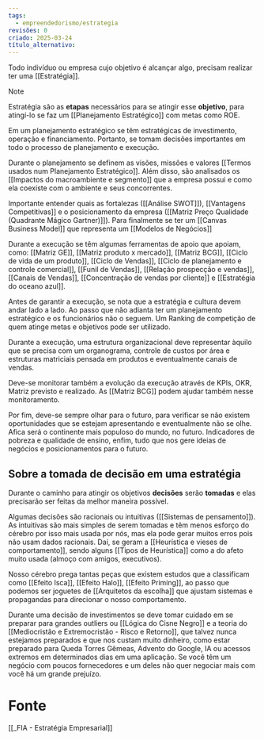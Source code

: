 ```yaml
---
tags:
  - empreendedorismo/estrategia
revisões: 0
criado: 2025-03-24
título_alternativo:
---
```

Todo indivíduo ou empresa cujo objetivo é alcançar algo, precisam realizar ter uma [[Estratégia]]. 

> [!NOTE]
> Estratégia são as **etapas** necessários para se atingir esse **objetivo**, para atingí-lo se faz um [[Planejamento Estratégico]] com metas como ROE. 

Em um planejamento estratégico se têm estratégicas de investimento, operação e financiamento. Portanto, se tomam decisões importantes em todo o processo de planejamento e execução. 

Durante o planejamento se definem as visões, missões e valores [[Termos usados num Planejamento Estratégico]]. Além disso, são analisados os [[Impactos do macroambiente e segmento]] que a empresa possui e como ela coexiste com o ambiente e seus concorrentes. 

Importante entender quais as fortalezas ([[Análise SWOT]]), [[Vantagens Competitivas]] e o posicionamento da empresa ([[Matriz Preço Qualidade (Quadrante Mágico Gartner)]]). Para finalmente se ter um [[Canvas Business Model]] que representa um [[Modelos de Negócios]]

Durante a execução se têm algumas ferramentas de apoio que apoiam, como: [[Matriz GE]], [[Matriz produto x mercado]], [[Matriz BCG]], [[Ciclo de vida de um produto]], [[Ciclo de Vendas]], [[Ciclo de planejamento e controle comercial]], [[Funil de Vendas]], [[Relação prospecção e vendas]], [[Canais de Vendas]], [[Concentração de vendas por cliente]] e [[Estratégia do oceano azul]]. 

Antes de garantir a execução, se nota que a estratégia e cultura devem andar lado a lado. Ao passo que não adianta ter um planejamento estratégico e os funcionários não o seguem. Um Ranking de competição de quem atinge metas e objetivos pode ser utilizado. 

Durante a execução, uma estrutura organizacional deve representar àquilo que se precisa com um organograma, controle de custos por área e estruturas matriciais pensada em produtos e eventualmente canais de vendas. 

Deve-se monitorar também a evolução da execução através de KPIs, OKR, Matriz previsto e realizado. As [[Matriz BCG]] podem ajudar também nesse monitoramento.

Por fim, deve-se sempre olhar para o futuro, para verificar se não existem oportunidades que se estejam apresentando e eventualmente não se olhe. Afica será o continente mais populoso do mundo, no futuro. Indicadores de pobreza e qualidade de ensino, enfim, tudo que nos gere ideias de negócios e posicionamentos para o futuro. 

## Sobre a tomada de decisão em uma estratégia
Durante o caminho para atingir os objetivos **decisões** serão **tomadas** e elas precisarão ser feitas da melhor maneira possível. 

Algumas decisões são racionais ou intuitivas ([[Sistemas de pensamento]]). As intuitivas são mais simples de serem tomadas e têm menos esforço do cérebro por isso mais usada por nós, mas ela pode gerar muitos erros pois não usam dados racionais. Daí, se geram a [[Heurística e vieses de comportamento]], sendo alguns [[Tipos de Heurística]] como a do afeto muito usada (almoço com amigos, executivos). 

Nosso cérebro prega tantas peças que existem estudos que a classificam como [[Efeito Isca]], [[Efeito Halo]], [[Efeito Priming]], ao passo que podemos ser joguetes de [[Arquitetos da escolha]] que ajustam sistemas e propagandas para direcionar o nosso comportamento. 

Durante uma decisão de investimentos se deve tomar cuidado em se preparar para grandes outliers ou [[Lógica do Cisne Negro]] e a teoria do [[Mediocristão e Extremocristão - Risco e Retorno]], que talvez nunca estejamos preparados e que nos custam muito dinheiro, como estar preparado para Queda Torres Gêmeas, Advento do Google, IA ou acessos extremos em determinados dias em uma aplicação. Se você têm um negócio com poucos fornecedores e um deles não quer negociar mais com você há um grande prejuízo.
# Fonte
[[_FIA - Estratégia Empresarial]]